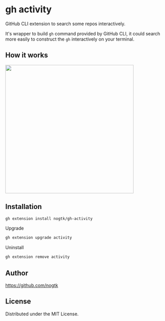 # gh activity
GitHub CLI extension to search some repos interactively.

It's wrapper to build `gh` command provided by GitHub CLI, it could search more easily to construct the `gh` interactively on your terminal.

## How it works
<img src=https://github.com/nogtk/gh-activity/assets/49419925/e330208c-7ac6-463d-b73c-60e1c0c32183 width=400>

## Installation
```sh
gh extension install nogtk/gh-activity
```

Upgrade
```sh
gh extension upgrade activity
```

Uninstall
```sh
gh extension remove activity
```

## Author
https://github.com/nogtk

## License
Distributed under the MIT License.
